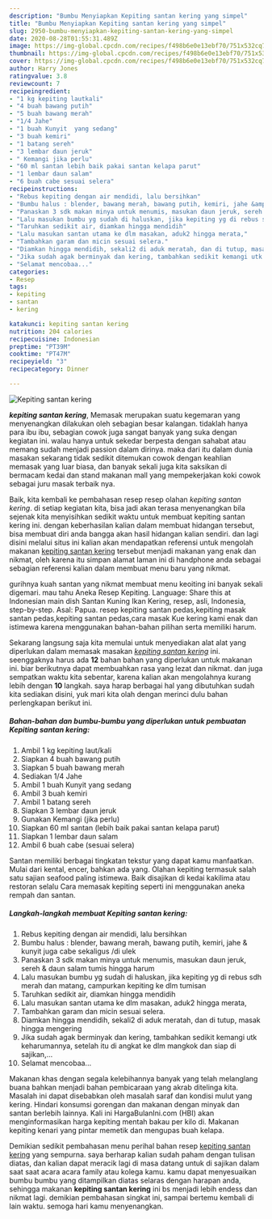 ```yaml
---
description: "Bumbu Menyiapkan Kepiting santan kering yang simpel"
title: "Bumbu Menyiapkan Kepiting santan kering yang simpel"
slug: 2950-bumbu-menyiapkan-kepiting-santan-kering-yang-simpel
date: 2020-08-28T01:55:31.489Z
image: https://img-global.cpcdn.com/recipes/f498b6e0e13ebf70/751x532cq70/kepiting-santan-kering-foto-resep-utama.jpg
thumbnail: https://img-global.cpcdn.com/recipes/f498b6e0e13ebf70/751x532cq70/kepiting-santan-kering-foto-resep-utama.jpg
cover: https://img-global.cpcdn.com/recipes/f498b6e0e13ebf70/751x532cq70/kepiting-santan-kering-foto-resep-utama.jpg
author: Harry Jones
ratingvalue: 3.8
reviewcount: 7
recipeingredient:
- "1 kg kepiting lautkali"
- "4 buah bawang putih"
- "5 buah bawang merah"
- "1/4 Jahe"
- "1 buah Kunyit  yang sedang"
- "3 buah kemiri"
- "1 batang sereh"
- "3 lembar daun jeruk"
- " Kemangi jika perlu"
- "60 ml santan lebih baik pakai santan kelapa parut"
- "1 lembar daun salam"
- "6 buah cabe sesuai selera"
recipeinstructions:
- "Rebus kepiting dengan air mendidi, lalu bersihkan"
- "Bumbu halus : blender, bawang merah, bawang putih, kemiri, jahe &amp; kunyit juga cabe sekaligus /di ulek"
- "Panaskan 3 sdk makan minya untuk menumis, masukan daun jeruk, sereh &amp; daun salam tumis hingga harum"
- "Lalu masukan bumbu yg sudah di haluskan, jika kepiting yg di rebus sdh merah dan matang, campurkan kepiting ke dlm tumisan"
- "Taruhkan sedikit air, diamkan hingga mendidih"
- "Lalu masukan santan utama ke dlm masakan, aduk2 hingga merata,"
- "Tambahkan garam dan micin sesuai selera."
- "Diamkan hingga mendidih, sekali2 di aduk meratah, dan di tutup, masak hingga mengering"
- "Jika sudah agak berminyak dan kering, tambahkan sedikit kemangi utk keharumannya, setelah itu di angkat ke dlm mangkok dan siap di sajikan,..."
- "Selamat mencobaa..."
categories:
- Resep
tags:
- kepiting
- santan
- kering

katakunci: kepiting santan kering 
nutrition: 204 calories
recipecuisine: Indonesian
preptime: "PT39M"
cooktime: "PT47M"
recipeyield: "3"
recipecategory: Dinner

---
```



![Kepiting santan kering](https://img-global.cpcdn.com/recipes/f498b6e0e13ebf70/751x532cq70/kepiting-santan-kering-foto-resep-utama.jpg)

<b><i>kepiting santan kering</i></b>, Memasak merupakan suatu kegemaran yang menyenangkan dilakukan oleh sebagian besar kalangan. tidaklah hanya para ibu ibu, sebagian cowok juga sangat banyak yang suka dengan kegiatan ini. walau hanya untuk sekedar berpesta dengan sahabat atau memang sudah menjadi passion dalam dirinya. maka dari itu dalam dunia masakan sekarang tidak sedikit ditemukan cowok dengan keahlian memasak yang luar biasa, dan banyak sekali juga kita saksikan di bermacam kedai dan stand makanan mall yang mempekerjakan koki cowok sebagai juru masak terbaik nya.

Baik, kita kembali ke pembahasan resep resep olahan <i>kepiting santan kering</i>. di setiap kegiatan kita, bisa jadi akan terasa menyenangkan bila sejenak kita menyisihkan sedikit waktu untuk membuat kepiting santan kering ini. dengan keberhasilan kalian dalam membuat hidangan tersebut, bisa membuat diri anda bangga akan hasil hidangan kalian sendiri. dan lagi disini melalui situs ini kalian akan mendapatkan referensi untuk mengolah makanan <u>kepiting santan kering</u> tersebut menjadi makanan yang enak dan nikmat, oleh karena itu simpan alamat laman ini di handphone anda sebagai sebagian referensi kalian dalam membuat menu baru yang nikmat.

gurihnya kuah santan yang nikmat membuat menu keoiting ini banyak sekali digemari. mau tahu Aneka Resep Kepiting. Language: Share this at Indonesian main dish Santan Kuning Ikan Kering, resep, asli, Indonesia, step-by-step. Asal: Papua. resep kepiting santan pedas,kepiting masak santan pedas,kepiting santan pedas,cara masak Kue kering kami enak dan istimewa karena menggunakan bahan-bahan pilihan serta memiliki harum.


Sekarang langsung saja kita memulai untuk menyediakan alat alat yang diperlukan dalam memasak masakan <u><i>kepiting santan kering</i></u> ini. seenggaknya harus ada <b>12</b> bahan bahan yang diperlukan untuk makanan ini. biar berikutnya dapat membuahkan rasa yang lezat dan nikmat. dan juga sempatkan waktu kita sebentar, karena kalian akan mengolahnya kurang lebih dengan <b>10</b> langkah. saya harap berbagai hal yang dibutuhkan sudah kita sediakan disini, yuk mari kita olah dengan merinci dulu bahan perlengkapan berikut ini.

<!--inarticleads1-->

##### Bahan-bahan dan bumbu-bumbu yang diperlukan untuk pembuatan Kepiting santan kering:

1. Ambil 1 kg kepiting laut/kali
1. Siapkan 4 buah bawang putih
1. Siapkan 5 buah bawang merah
1. Sediakan 1/4 Jahe
1. Ambil 1 buah Kunyit  yang sedang
1. Ambil 3 buah kemiri
1. Ambil 1 batang sereh
1. Siapkan 3 lembar daun jeruk
1. Gunakan  Kemangi (jika perlu)
1. Siapkan 60 ml santan (lebih baik pakai santan kelapa parut)
1. Siapkan 1 lembar daun salam
1. Ambil 6 buah cabe (sesuai selera)


Santan memiliki berbagai tingkatan tekstur yang dapat kamu manfaatkan. Mulai dari kental, encer, bahkan ada yang. Olahan kepiting termasuk salah satu sajian seafood paling istimewa. Baik disajikan di kedai kakilima atau restoran selalu Cara memasak kepiting seperti ini menggunakan aneka rempah dan santan. 

<!--inarticleads2-->

##### Langkah-langkah membuat Kepiting santan kering:

1. Rebus kepiting dengan air mendidi, lalu bersihkan
1. Bumbu halus : blender, bawang merah, bawang putih, kemiri, jahe &amp; kunyit juga cabe sekaligus /di ulek
1. Panaskan 3 sdk makan minya untuk menumis, masukan daun jeruk, sereh &amp; daun salam tumis hingga harum
1. Lalu masukan bumbu yg sudah di haluskan, jika kepiting yg di rebus sdh merah dan matang, campurkan kepiting ke dlm tumisan
1. Taruhkan sedikit air, diamkan hingga mendidih
1. Lalu masukan santan utama ke dlm masakan, aduk2 hingga merata,
1. Tambahkan garam dan micin sesuai selera.
1. Diamkan hingga mendidih, sekali2 di aduk meratah, dan di tutup, masak hingga mengering
1. Jika sudah agak berminyak dan kering, tambahkan sedikit kemangi utk keharumannya, setelah itu di angkat ke dlm mangkok dan siap di sajikan,...
1. Selamat mencobaa...


Makanan khas dengan segala kelebihannya banyak yang telah melanglang buana bahkan menjadi bahan pembicaraan yang akrab ditelinga kita. Masalah ini dapat disebabkan oleh masalah saraf dan kondisi mulut yang kering. Hindari konsumsi gorengan dan makanan dengan minyak dan santan berlebih lainnya. Kali ini HargaBulanIni.com (HBI) akan menginformasikan harga kepiting mentah bakau per kilo di. Makanan kepiting kenari yang pintar memetik dan mengupas buah kelapa. 

Demikian sedikit pembahasan menu perihal bahan resep <u>kepiting santan kering</u> yang sempurna. saya berharap kalian sudah paham dengan tulisan diatas, dan kalian dapat meracik lagi di masa datang untuk di sajikan dalam saat saat acara acara family atau kolega kamu. kamu dapat menyesuaikan bumbu bumbu yang ditampilkan diatas selaras dengan harapan anda, sehingga makanan <b>kepiting santan kering</b> ini bs menjadi lebih endess dan nikmat lagi. demikian pembahasan singkat ini, sampai bertemu kembali di lain waktu. semoga hari kamu menyenangkan.
